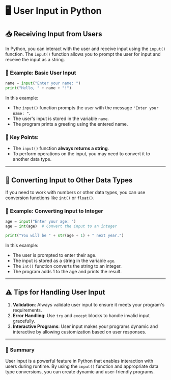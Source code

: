 # 🖥️ User Input in Python

## 📥 Receiving Input from Users

In Python, you can interact with the user and receive input using the `input()` function. The `input()` function allows you to prompt the user for input and receive the input as a string.

### 📝 Example: Basic User Input
```python
name = input("Enter your name: ")
print("Hello, " + name + "!")
```

In this example:
- The `input()` function prompts the user with the message `"Enter your name: "`.
- The user's input is stored in the variable `name`.
- The program prints a greeting using the entered name.

### 🔑 Key Points:
- The `input()` function **always returns a string**.
- To perform operations on the input, you may need to convert it to another data type.

---

## 🔄 Converting Input to Other Data Types

If you need to work with numbers or other data types, you can use conversion functions like `int()` or `float()`.

### 📝 Example: Converting Input to Integer
```python
age = input("Enter your age: ")
age = int(age)  # Convert the input to an integer

print("You will be " + str(age + 1) + " next year.")
```

In this example:
- The user is prompted to enter their age.
- The input is stored as a string in the variable `age`.
- The `int()` function converts the string to an integer.
- The program adds 1 to the age and prints the result.

---

## ⚠️ Tips for Handling User Input

1. **Validation**: Always validate user input to ensure it meets your program's requirements.
2. **Error Handling**: Use `try` and `except` blocks to handle invalid input gracefully.
3. **Interactive Programs**: User input makes your programs dynamic and interactive by allowing customization based on user responses.

---

### 🚀 Summary
User input is a powerful feature in Python that enables interaction with users during runtime. By using the `input()` function and appropriate data type conversions, you can create dynamic and user-friendly programs.
